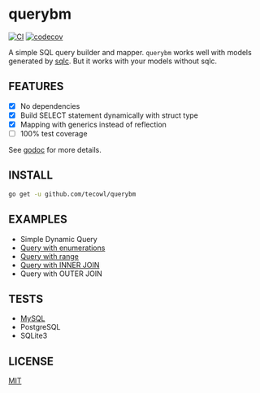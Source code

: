 # querybm

[![CI](https://github.com/tecowl/querybm/actions/workflows/ci.yml/badge.svg)](https://github.com/tecowl/querybm/actions/workflows/ci.yml)
[![codecov](https://codecov.io/gh/tecowl/querybm/graph/badge.svg?token=1KIHO6LA3D)](https://codecov.io/gh/tecowl/querybm)

A simple SQL query builder and mapper. `querybm` works well with models generated by [sqlc](https://sqlc.dev/). But it works with your models without sqlc.

## FEATURES

- [x] No dependencies
- [x] Build SELECT statement dynamically with struct type
- [x] Mapping with generics instead of reflection
- [ ] 100% test coverage

See [godoc](https://pkg.go.dev/github.com/tecowl/querybm) for more details.

## INSTALL

```sh
go get -u github.com/tecowl/querybm
```

## EXAMPLES

- Simple Dynamic Query
- [Query with enumerations](./tests/mysql/queries/books_with_enum/)
- [Query with range](./tests/mysql/queries/books_with_range/)
- [Query with INNER JOIN](./tests/mysql/queries/books_with_inner_join/)
- Query with OUTER JOIN

## TESTS

- [MySQL](./tests/mysql/)
- PostgreSQL
- SQLite3

## LICENSE

[MIT](./LICENSE)
